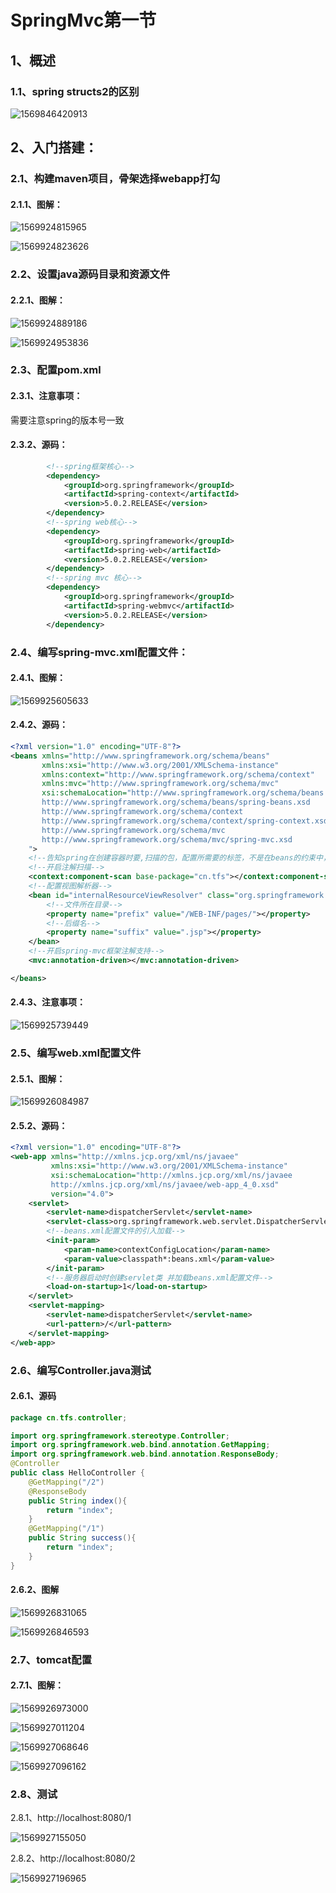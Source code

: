 # SpringMvc第一节

## 1、概述

### 1.1、spring structs2的区别

![1569846420913](/mdImg/SpringMvc%E7%AC%AC%E4%B8%80%E8%8A%82.assets/1569846420913.png)

## 2、入门搭建：

### 2.1、构建maven项目，骨架选择webapp打勾

#### 2.1.1、图解：

![1569924815965](/mdImg/SpringMvc%E7%AC%AC%E4%B8%80%E8%8A%82.assets/1569924815965.png)

![1569924823626](/mdImg/SpringMvc%E7%AC%AC%E4%B8%80%E8%8A%82.assets/1569924823626.png)

### 2.2、设置java源码目录和资源文件

#### 2.2.1、图解：

![1569924889186](/mdImg/SpringMvc%E7%AC%AC%E4%B8%80%E8%8A%82.assets/1569924889186.png)

![1569924953836](/mdImg/SpringMvc%E7%AC%AC%E4%B8%80%E8%8A%82.assets/1569924953836.png)

### 2.3、配置pom.xml 

#### 2.3.1、注意事项：

需要注意spring的版本号一致

#### 2.3.2、源码：

~~~xml
 		<!--spring框架核心-->
        <dependency>
            <groupId>org.springframework</groupId>
            <artifactId>spring-context</artifactId>
            <version>5.0.2.RELEASE</version>
        </dependency>
        <!--spring web核心-->
        <dependency>
            <groupId>org.springframework</groupId>
            <artifactId>spring-web</artifactId>
            <version>5.0.2.RELEASE</version>
        </dependency>
        <!--spring mvc 核心-->
        <dependency>
            <groupId>org.springframework</groupId>
            <artifactId>spring-webmvc</artifactId>
            <version>5.0.2.RELEASE</version>
        </dependency>
~~~

### 2.4、编写spring-mvc.xml配置文件：

#### 2.4.1、图解：

![1569925605633](/mdImg/SpringMvc%E7%AC%AC%E4%B8%80%E8%8A%82.assets/1569925605633.png)

#### 2.4.2、源码：

~~~xml
<?xml version="1.0" encoding="UTF-8"?>
<beans xmlns="http://www.springframework.org/schema/beans"
       xmlns:xsi="http://www.w3.org/2001/XMLSchema-instance"
       xmlns:context="http://www.springframework.org/schema/context"
       xmlns:mvc="http://www.springframework.org/schema/mvc"
       xsi:schemaLocation="http://www.springframework.org/schema/beans
       http://www.springframework.org/schema/beans/spring-beans.xsd
       http://www.springframework.org/schema/context
       http://www.springframework.org/schema/context/spring-context.xsd
       http://www.springframework.org/schema/mvc
       http://www.springframework.org/schema/mvc/spring-mvc.xsd
    ">
    <!--告知spring在创建容器时要,扫描的包，配置所需要的标签，不是在beans的约束中，而是一个名称为context名称空间和约束中-->
    <!--开启注解扫描-->
    <context:component-scan base-package="cn.tfs"></context:component-scan>
    <!--配置视图解析器-->
    <bean id="internalResourceViewResolver" class="org.springframework.web.servlet.view.InternalResourceViewResolver">
        <!--文件所在目录-->
        <property name="prefix" value="/WEB-INF/pages/"></property>
        <!--后缀名-->
        <property name="suffix" value=".jsp"></property>
    </bean>
    <!--开启spring-mvc框架注解支持-->
    <mvc:annotation-driven></mvc:annotation-driven>

</beans>
~~~

#### 2.4.3、注意事项：

![1569925739449](/mdImg/SpringMvc%E7%AC%AC%E4%B8%80%E8%8A%82.assets/1569925739449.png)

### 2.5、编写web.xml配置文件

#### 2.5.1、图解：

![1569926084987](/mdImg/SpringMvc%E7%AC%AC%E4%B8%80%E8%8A%82.assets/1569926084987.png)

#### 2.5.2、源码：

~~~xml
<?xml version="1.0" encoding="UTF-8"?>
<web-app xmlns="http://xmlns.jcp.org/xml/ns/javaee"
         xmlns:xsi="http://www.w3.org/2001/XMLSchema-instance"
         xsi:schemaLocation="http://xmlns.jcp.org/xml/ns/javaee
         http://xmlns.jcp.org/xml/ns/javaee/web-app_4_0.xsd"
         version="4.0">
    <servlet>
        <servlet-name>dispatcherServlet</servlet-name>
        <servlet-class>org.springframework.web.servlet.DispatcherServlet</servlet-class>
        <!--beans.xml配置文件的引入加载-->
        <init-param>
            <param-name>contextConfigLocation</param-name>
            <param-value>classpath*:beans.xml</param-value>
        </init-param>
        <!--服务器启动时创建servlet类 并加载beans.xml配置文件-->
        <load-on-startup>1</load-on-startup>
    </servlet>
    <servlet-mapping>
        <servlet-name>dispatcherServlet</servlet-name>
        <url-pattern>/</url-pattern>
    </servlet-mapping>
</web-app>
~~~

### 2.6、编写Controller.java测试

#### 2.6.1、源码

~~~java
package cn.tfs.controller;

import org.springframework.stereotype.Controller;
import org.springframework.web.bind.annotation.GetMapping;
import org.springframework.web.bind.annotation.ResponseBody;
@Controller
public class HelloController {
    @GetMapping("/2")
    @ResponseBody
    public String index(){
        return "index";
    }
    @GetMapping("/1")
    public String success(){
        return "index";
    }
}

~~~

#### 2.6.2、图解

![1569926831065](/mdImg/SpringMvc%E7%AC%AC%E4%B8%80%E8%8A%82.assets/1569926831065.png)

![1569926846593](/mdImg/SpringMvc%E7%AC%AC%E4%B8%80%E8%8A%82.assets/1569926846593.png)

### 2.7、tomcat配置

#### 2.7.1、图解：

![1569926973000](/mdImg/SpringMvc%E7%AC%AC%E4%B8%80%E8%8A%82.assets/1569926973000.png)

![1569927011204](/mdImg/SpringMvc%E7%AC%AC%E4%B8%80%E8%8A%82.assets/1569927011204.png)

![1569927068646](/mdImg/SpringMvc%E7%AC%AC%E4%B8%80%E8%8A%82.assets/1569927068646.png)

![1569927096162](/mdImg/SpringMvc%E7%AC%AC%E4%B8%80%E8%8A%82.assets/1569927096162.png)

### 2.8、测试

2.8.1、http://localhost:8080/1

![1569927155050](/mdImg/SpringMvc%E7%AC%AC%E4%B8%80%E8%8A%82.assets/1569927155050.png)

2.8.2、http://localhost:8080/2

![1569927196965](/mdImg/SpringMvc%E7%AC%AC%E4%B8%80%E8%8A%82.assets/1569927196965.png)